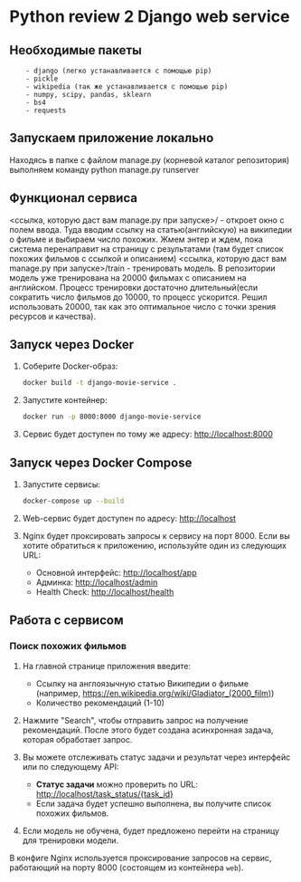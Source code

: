 # Python review 2 Django web service

## Необходимые пакеты

```plain_text
    - django (легко устанавливается с помощью pip)
    - pickle
    - wikipedia (так же устанавливается с помощью pip)
    - numpy, scipy, pandas, sklearn
    - bs4
    - requests
```

## Запускаем приложение локально

Находясь в папке с файлом manage.py (корневой каталог репозитория) выполняем команду python manage.py runserver

## Функционал сервиса

<ссылка, которую даст вам manage.py при запуске>/ - откроет окно с полем ввода. Туда вводим ссылку на статью(английскую) на википедии о фильме и выбираем число похожих.
Жмем энтер и ждем, пока система перенаправит на страницу с результатами (там будет список похожих фильмов с ссылкой и описанием)
<ссылка, которую даст вам manage.py при запуске>/train - тренировать модель. В репозитории модель уже тренирована на 20000 фильмах с описанием на английском.
Процесс тренировки достаточно длительный(если сократить число фильмов до 10000, то процесс ускорится. Решил использовать 20000, так как это оптимальное число
с точки зрения ресурсов и качества).

## Запуск через Docker

1. Соберите Docker-образ:

    ```bash
    docker build -t django-movie-service .
    ```

2. Запустите контейнер:

    ```bash
    docker run -p 8000:8000 django-movie-service
    ```

3. Сервис будет доступен по тому же адресу: <http://localhost:8000>

## Запуск через Docker Compose

1. Запустите сервисы:

    ```bash
    docker-compose up --build
    ```

2. Web-сервис будет доступен по адресу: <http://localhost>

3. Nginx будет проксировать запросы к сервису на порт 8000. Если вы хотите обратиться к приложению, используйте один из следующих URL:

    - Основной интерфейс: <http://localhost/app>
    - Админка: <http://localhost/admin>
    - Health Check: <http://localhost/health>

## Работа с сервисом

### Поиск похожих фильмов

1. На главной странице приложения введите:

    - Ссылку на англоязычную статью Википедии о фильме (например, <https://en.wikipedia.org/wiki/Gladiator_(2000_film)>)
    - Количество рекомендаций (1-10)

2. Нажмите "Search", чтобы отправить запрос на получение рекомендаций. После этого будет создана асинхронная задача, которая обработает запрос.

3. Вы можете отслеживать статус задачи и результат через интерфейс или по следующему API:
    - **Статус задачи** можно проверить по URL: <http://localhost/task_status/{task_id}>
    - Если задача будет успешно выполнена, вы получите список похожих фильмов.

4. Если модель не обучена, будет предложено перейти на страницу для тренировки модели.

В конфиге Nginx используется проксирование запросов на сервис, работающий на порту 8000 (состоящем из контейнера `web`).
